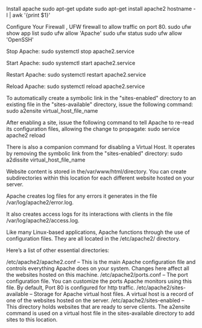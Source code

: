 Install apache
sudo apt-get update
sudo apt-get install apache2
hostname -I | awk '{print $1}'

Configure Your Firewall , UFW firewall to allow traffic on port 80.
sudo ufw show app list
sudo ufw allow 'Apache'
sudo ufw status
sudo ufw allow 'OpenSSH'

Stop Apache:
sudo systemctl stop apache2.service

Start Apache:
sudo systemctl start apache2.service

Restart Apache:
sudo systemctl restart apache2.service

Reload Apache:
sudo systemctl reload apache2.service

To automatically create a symbolic link in the "sites-enabled" directory to an existing file in the "sites-available" directory, issue the following command:
sudo a2ensite virtual_host_file_name

After enabling a site, issue the following command to tell Apache to re-read its configuration files, allowing the change to propagate:
sudo service apache2 reload

There is also a companion command for disabling a Virtual Host. It operates by removing the symbolic link from the "sites-enabled" directory:
sudo a2dissite virtual_host_file_name

Website content is stored in the/var/www/html/directory. 
You can create subdirectories within this location for each different website hosted on your server.

Apache creates log files for any errors it generates in the file /var/log/apache2/error.log.

It also creates access logs for its interactions with clients in the file /var/log/apache2/access.log.

Like many Linux-based applications, Apache functions through the use of configuration files. They are all located in the /etc/apache2/ directory.

Here’s a list of other essential directories:

/etc/apache2/apache2.conf – This is the main Apache configuration file and controls everything Apache does on your system. Changes here affect all the websites hosted on this machine.
/etc/apache2/ports.conf – The port configuration file. You can customize the ports Apache monitors using this file. By default, Port 80 is configured for http traffic.
/etc/apache2/sites-available – Storage for Apache virtual host files. A virtual host is a record of one of the websites hosted on the server.
/etc/apache2/sites-enabled – This directory holds websites that are ready to serve clients. The a2ensite command is used on a virtual host file in the sites-available directory to add sites to this location.